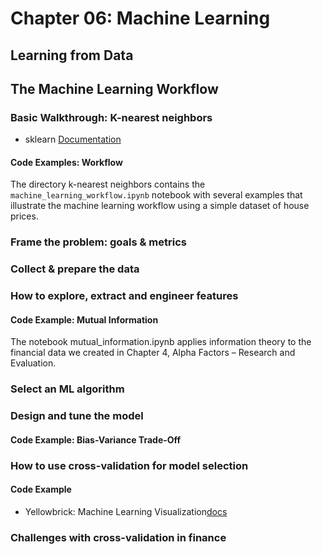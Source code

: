 # Chapter 06: Machine Learning

## Learning from Data

## The Machine Learning Workflow

### Basic Walkthrough: K-nearest neighbors

- sklearn [Documentation](http://scikit-learn.org/stable/documentation.html)

#### Code Examples: Workflow

The directory k-nearest neighbors contains the `machine_learning_workflow.ipynb` notebook with several examples that illustrate the machine learning workflow using a simple dataset of house prices.

### Frame the problem: goals & metrics

### Collect & prepare the data

### How to explore, extract and engineer features

#### Code Example: Mutual Information

The notebook mutual_information.ipynb applies information theory to the financial data we created in Chapter 4, Alpha Factors – Research and Evaluation.

### Select an ML algorithm

### Design and tune the model

#### Code Example: Bias-Variance Trade-Off


### How to use cross-validation for model selection

#### Code Example

- Yellowbrick: Machine Learning Visualization[docs](http://www.scikit-yb.org/en/latest/)

### Challenges with cross-validation in finance